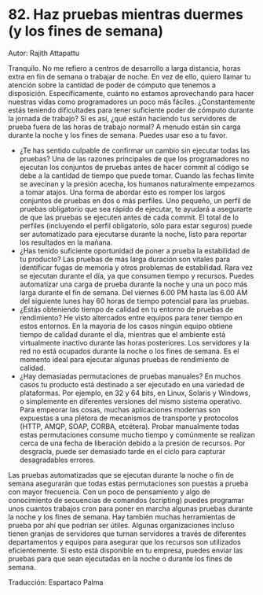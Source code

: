 # 82. Haz pruebas mientras duermes (y los fines de semana)

Autor: Rajith Attapattu

Tranquilo. No me refiero a centros de desarrollo a larga distancia, horas extra en fin de semana o trabajar de noche. En vez de ello, quiero llamar tu atención sobre la cantidad de poder de cómputo que tenemos a disposición. Específicamente, cuánto no estamos aprovechando para hacer nuestras vidas como programadores un poco más fáciles. ¿Constantemente estás teniendo dificultades para tener suficiente poder de cómputo durante la jornada de trabajo? Si es así, ¿qué están haciendo tus servidores de prueba fuera de las horas de trabajo normal? A menudo están sin carga durante la noche y los fines de semana. Puedes usar eso a tu favor.

- ¿Te has sentido culpable de confirmar un cambio sin ejecutar todas las pruebas? Una de las razones principales de que los programadores no ejecutan los conjuntos de pruebas antes de hacer commit al código se debe a la cantidad de tiempo que puede tomar. Cuando las fechas límite se avecinan y la presión acecha, los humanos naturalmente empezamos a tomar atajos. Una forma de abordar esto es romper los largos conjuntos de pruebas en dos o más perfiles. Uno pequeño, un perfil de pruebas obligatorio que sea rápido de ejecutar, te ayudará a asegurarte de que las pruebas se ejecuten antes de cada commit. El total de lo perfiles (incluyendo el perfil obligatorio, sólo para estar seguros) puede ser automatizado para ejecutarse durante la noche, listo para reportar los resultados en la mañana.
- ¿Has tenido suficiente oportunidad de poner a prueba la estabilidad de tu producto? Las pruebas de más larga duración son vitales para identificar fugas de memoria y otros problemas de estabilidad. Rara vez se ejecutan durante el día, ya que consumen tiempo y recursos. Puedes automatizar una carga de prueba durante la noche y una un poco más larga durante el fin de semana. Del viernes 6.00 PM hasta las 6.00 AM del siguiente lunes hay 60 horas de tiempo potencial para las pruebas.
- ¿Estás obteniendo tiempo de calidad en tu entorno de pruebas de rendimiento? He visto altercados entre equipos para tener tiempo en estos entornos. En la mayoría de los casos ningún equipo obtiene tiempo de calidad durante el día, mientras que el ambiente está virtualmente inactivo durante las horas posteriores. Los servidores y la red no está ocupados durante la noche o los fines de semana. Es el momento ideal para ejecutar algunas pruebas de rendimiento de calidad.
- ¿Hay demasiadas permutaciones de pruebas manuales? En muchos casos tu producto está destinado a ser ejecutado en una variedad de plataformas. Por ejemplo, en 32 y 64 bits, en Linux, Solaris y Windows, o simplemente en diferentes versiones del mismo sistema operativo. Para empeorar las cosas, muchas aplicaciones modernas son expuestas a una plétora de mecanismos de transporte y protocolos (HTTP, AMQP, SOAP, CORBA, etcétera). Probar manualmente todas estas permutaciones consume mucho tiempo y comúnmente se realizan cerca de una fecha de liberación debido a la presión de recursos. Por desgracia, puede ser demasiado tarde en el ciclo para capturar desagradables errores.

Las pruebas automatizadas que se ejecutan durante la noche o fin de semana asegurarán que todas estas permutaciones son puestas a prueba con mayor frecuencia. Con un poco de pensamiento y algo de conocimiento de secuencias de comandos (scripting) puedes programar unos cuantos trabajos cron para poner en marcha algunas pruebas durante la noche y los fines de semana. Hay también muchas herramientas de prueba por ahí que podrían ser útiles. Algunas organizaciones incluso tienen granjas de servidores que turnan servidores a través de diferentes departamentos y equipos para asegurar que los recursos son utilizados eficientemente. Si esto está disponible en tu empresa, puedes enviar las pruebas para que sean ejecutadas en la noche o durante los fines de semana.

Traducción: Espartaco Palma

